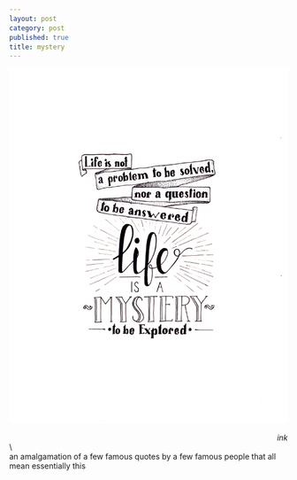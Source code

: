 ```yaml
---
layout: post
category: post
published: true
title: mystery
---
```

![mystery](/media/mystery-1200w.jpeg)
<!--more-->
<span class='date' style='float:right;'>*ink*</span>   
  \ 
  \
an amalgamation of a few famous quotes by a few famous people that all mean essentially this
